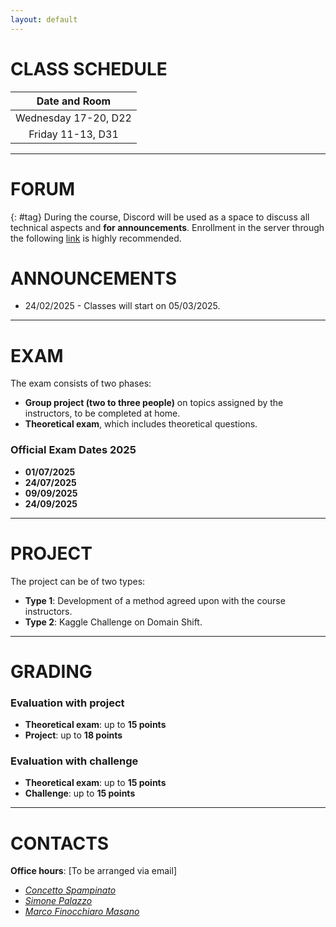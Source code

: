 ```yaml
---
layout: default
---
```


# CLASS SCHEDULE

| Date and Room        |
| :----------------: |
| Wednesday 17-20, D22 |
| Friday   11-13, D31 |

---
# FORUM 
{: #tag}
During the course, Discord will be used as a space to discuss all technical aspects and **for announcements**. Enrollment in the server through the following [link](https://discord.gg/2nmkEMKbDw) is highly recommended.

# ANNOUNCEMENTS
- 24/02/2025 - Classes will start on 05/03/2025.

---

# EXAM

The exam consists of two phases:

- **Group project (two to three people)** on topics assigned by the instructors, to be completed at home.
- **Theoretical exam**, which includes theoretical questions.

### Official Exam Dates 2025
- **01/07/2025**
- **24/07/2025**
- **09/09/2025**
- **24/09/2025**

---
# PROJECT
The project can be of two types:
- **Type 1**: Development of a method agreed upon with the course instructors.
- **Type 2**: Kaggle Challenge on Domain Shift.
---

# GRADING

### Evaluation with project 
- **Theoretical exam**: up to **15 points**
- **Project**: up to **18 points**

### Evaluation with challenge 
- **Theoretical exam**: up to **15 points**
- **Challenge**: up to **15 points**

---
# CONTACTS

**Office hours**: [To be arranged via email]

- *[Concetto Spampinato](mailto:concetto.spampinato@unict.it)*
- *[Simone Palazzo](mailto:simone.palazzo@unict.it)*
- *[Marco Finocchiaro Masano](mailto:finocchiaro.marco@phd.unict.it)*